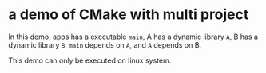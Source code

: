 # a demo of CMake with multi project

In this demo, apps has a executable `main`, A has
a dynamic library `A`, B has a dynamic library
`B`. `main` depends on `A`, and `A` depends on B.

This demo can only be executed on linux system. 